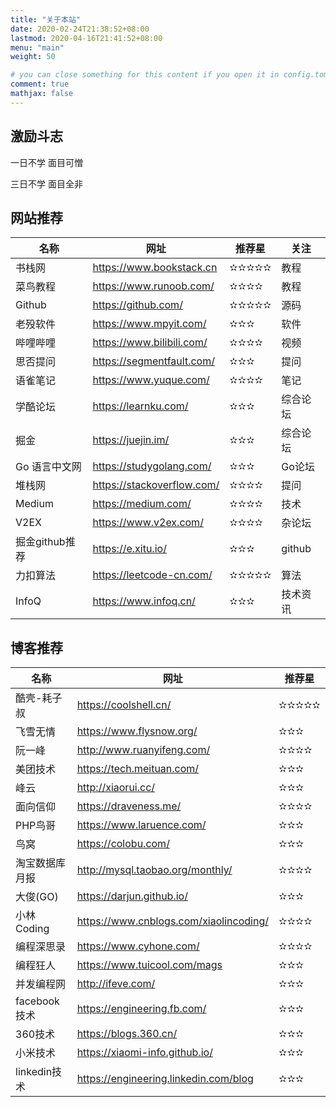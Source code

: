 ```yaml
---
title: "关于本站"
date: 2020-02-24T21:38:52+08:00
lastmod: 2020-04-16T21:41:52+08:00
menu: "main"
weight: 50

# you can close something for this content if you open it in config.toml.
comment: true
mathjax: false
---
```

## 激励斗志

一日不学 面目可憎

三日不学 面目全非

## 网站推荐

| 名称     | 网址                      | 推荐星 | 关注 |
| -------- | ------------------------- | ----------- | ----------- |
| 书栈网   | https://www.bookstack.cn  | ✫✫✫✫✫       | 教程  |
| 菜鸟教程 | https://www.runoob.com/   | ✫✫✫✫        | 教程      |
| Github   | https://github.com/       | ✫✫✫✫✫       | 源码   |
| 老殁软件 | https://www.mpyit.com/    | ✫✫✫         | 软件       |
| 哔哩哔哩 | https://www.bilibili.com/ | ✫✫✫✫        | 视频      |
|思否提问|https://segmentfault.com/|✫✫✫|提问|
|语雀笔记|https://www.yuque.com/|✫✫✫✫|笔记|
|学酷论坛|https://learnku.com/|✫✫✫|综合论坛|
|掘金|https://juejin.im/|✫✫✫|综合论坛|
|Go 语言中文网|https://studygolang.com/|✫✫✫|Go论坛|
|堆栈网|https://stackoverflow.com/|✫✫✫✫|提问|
|Medium|https://medium.com/|✫✫✫✫|技术|
|V2EX|https://www.v2ex.com/|✫✫✫✫|杂论坛|
|掘金github推荐|https://e.xitu.io/|✫✫✫|github|
|力扣算法|https://leetcode-cn.com/|✫✫✫✫✫|算法|
|InfoQ|https://www.infoq.cn/|✫✫✫|技术资讯|



## 博客推荐

| 名称           | 网址                                   | 推荐星 |
| -------------- | -------------------------------------- | ------ |
| 酷壳-耗子叔    | https://coolshell.cn/                  | ✫✫✫✫✫  |
| 飞雪无情       | https://www.flysnow.org/               | ✫✫✫    |
| 阮一峰         | http://www.ruanyifeng.com/             | ✫✫✫✫   |
| 美团技术       | https://tech.meituan.com/              | ✫✫✫    |
| 峰云           | http://xiaorui.cc/                     | ✫✫✫    |
| 面向信仰       | https://draveness.me/                  | ✫✫✫✫   |
| PHP鸟哥        | https://www.laruence.com/              | ✫✫✫    |
| 鸟窝           | https://colobu.com/                    | ✫✫✫    |
| 淘宝数据库月报 | http://mysql.taobao.org/monthly/       | ✫✫✫✫   |
| 大俊(GO)       | https://darjun.github.io/              | ✫✫✫    |
| 小林Coding     | https://www.cnblogs.com/xiaolincoding/ | ✫✫✫✫   |
| 编程深思录     | https://www.cyhone.com/                | ✫✫✫✫   |
| 编程狂人       | https://www.tuicool.com/mags           | ✫✫✫    |
| 并发编程网     | http://ifeve.com/                      | ✫✫✫    |
| facebook技术   | https://engineering.fb.com/            | ✫✫✫    |
| 360技术        | https://blogs.360.cn/                  | ✫✫✫    |
| 小米技术       | https://xiaomi-info.github.io/         | ✫✫✫    |
| linkedin技术   | https://engineering.linkedin.com/blog  | ✫✫✫    |